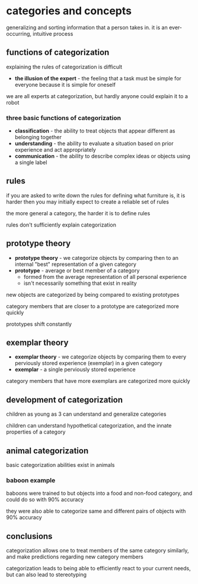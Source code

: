 # categories and concepts

generalizing and sorting information that a person takes in. it is an ever-occurring, intuitive process 

## functions of categorization

explaining the rules of categorization is difficult

- **the illusion of the expert** - the feeling that a task must be simple for everyone because it is simple for oneself

we are all experts at categorization, but hardly anyone could explain it to a robot

### three basic functions of categorization

- **classification** - the ability to treat objects that appear different as belonging together
- **understanding** - the ability to evaluate a situation based on prior experience and act appropriately 
- **communication** - the ability to describe complex ideas or objects using a single label

## rules

if you are asked to write down the rules for defining what furniture is, it is harder then you may initially expect to create a reliable set of rules

the more general a category, the harder it is to define rules

rules don't sufficiently explain categorization

## prototype theory

- **prototype theory** - we categorize objects by comparing then to an internal "best" representation of a given category
- **prototype** - average or best member of a category
    - formed from the average representation of all personal experience
    - isn't necessarily something that exist in reality

new objects are categorized by being compared to existing prototypes

category members that are closer to a prototype are categorized more quickly

prototypes shift constantly

## exemplar theory

- **exemplar theory** - we categorize objects by comparing them to every perviously stored experience (exemplar) in a given category
- **exemplar** - a single perviously stored experience

category members that have more exemplars are categorized more quickly

## development of categorization

children as young as 3 can understand and generalize categories

children can understand hypothetical categorization, and the innate properties of a category

## animal categorization

basic categorization abilities exist in animals

### baboon example

baboons were trained to but objects into a food and non-food category, and could do so with 90% accuracy

they were also able to categorize same and different pairs of objects with 90% accuracy

## conclusions

categorization allows one to treat members of the same category similarly, and make predictions regarding new category members

categorization leads to being able to efficiently react to your current needs, but can also lead to stereotyping